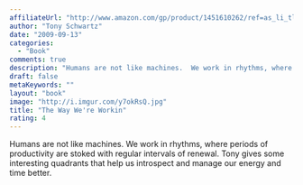 ```yaml
---
affiliateUrl: "http://www.amazon.com/gp/product/1451610262/ref=as_li_tl?ie=UTF8&camp=1789&creative=390957&creativeASIN=1451610262&linkCode=as2&tag=jaktre-20&linkId=RB2WJPS7ZV5IKUC2"
author: "Tony Schwartz"
date: "2009-09-13"
categories:
  - "Book"
comments: true
description: "Humans are not like machines.  We work in rhythms, where periods of productivity are stoked with regular intervals of renewal.  Tony gives some intere"
draft: false
metaKeywords: ""
layout: "book"
image: "http://i.imgur.com/y7okRsQ.jpg"
title: "The Way We're Workin"
rating: 4
---
```


Humans are not like machines.  We work in rhythms, where periods of productivity are stoked with regular intervals of renewal.  Tony gives some interesting quadrants that help us introspect and manage our energy and time better.
